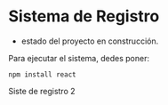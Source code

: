 <h1>Sistema de Registro</h1>

- estado del proyecto en construcción.

Para ejecutar el sistema, dedes poner:

````npm install react````

Siste de registro 2

